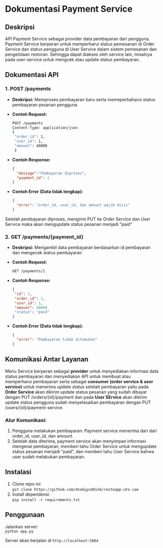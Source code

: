 # Dokumentasi Payment Service

## Deskripsi
API Payment Service sebagai provider data pembayaran dari pengguna. Payment Service berperan untuk memperharui status pemesanan di Order Service dan status pengguna di User Service dalam sistem pemesanan dan pengelolaan restoran. Sehingga dapat diakses oleh service lain, misalnya pada user-service untuk mengcek atau update status pembayaran.

## Dokumentasi API

### 1. **POST /payments**
   - **Deskripsi:** Memproses pembayaran baru serta memeperbaharui status pembayaran pesanan pengguna
   - **Contoh Request:**
     ```bash
     POST /payments
     Content-Type: application/json
     {
      "order_id": 1,
      "user_id": 1,
      "amount": 40000
      }
     ```
   - **Contoh Response:**
     ```json
     {
       "message":"Pembayaran diproses", 
       "payment_id": 1
     }
     ```

   - **Contoh Error (Data tidak lengkap):**
     ```json
     {
       "error": "order_id, user_id, dan amount wajib diisi"
     }
     ```
Setelah pembayaran diproses, mengirim PUT ke Order Service dan User Service maka akan mengupdate status pesanan menjadi "paid"
     

### 2. **GET /payments/{payment_id}** 
   - **Deskripsi:** Mengambil data pembayaran berdasarkan id pembayaran dan mengecek status pembayaran
   - **Contoh Request:**
     ```bash
     GET /payments/1
     ```
   - **Contoh Response:**
     ```json
     {
      "id": 1,
      "order_id": 1,
      "user_id": 1,
      "amount": 40000
      "status": "paid"
     }
     ```

   - **Contoh Error (Data tidak lengkap):**
     ```json
     {
       "error": "Pembayaran tidak ditemukan"
     }
     ```

## Komunikasi Antar Layanan
Menu Service berperan sebagai **provider** untuk menyediakan informasi data status pembayaran dan menyediakan API untuk membuat atau memperharui pembayaran serta sebagai **consumer (order service & user service)** untuk menerima update status setelah pembayaran yaitu pada **Order Service** akan dikirim update status pesanan yang sudah dibayar dengan PUT /orders/{id}/payment dan pada **User SErvice** akan dikirim update status pengguna sudah menyelesaikan pembayaran dengan PUT /users/{id}/payment-service.

### Alur Komunikasi:
1. Pengguna melakukan pembayaran: Payment service menerima dari dari order_id, user_id, dan amount.
2. Setelah data diterima, payment service akan menyimpan informasi mengenai pembayaran, memberi tahu Order Service untuk mengupdate status pesanan menjadi "paid", dan memberi tahu User Service bahwa user sudah melakukan pembayaran.

## Instalasi
1. Clone repo ini:  
   `git clone https://github.com/dzakyyuddinb/restoapp-uts-iae`
2. Install dependensi:  
   `pip install -r requirements.txt`

## Penggunaan
Jalankan server:  
`python app.py`

Server akan berjalan di `http://localhost:5004`